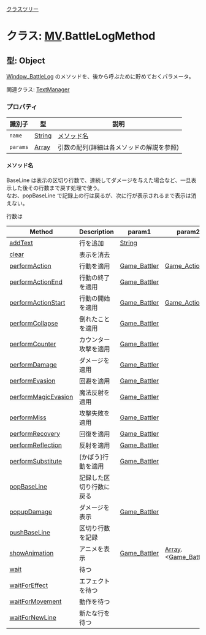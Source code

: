 [クラスツリー](index.md)

# クラス: [MV](MV.md).BattleLogMethod

## 型: Object
[Window_BattleLog](Window_BattleLog.md) のメソッドを、後から呼ぶために貯めておくパラメータ。

関連クラス: [TextManager](TextManager.md)


### プロパティ

| 識別子 | 型 | 説明 |
| --- | --- | --- |
| `name` | [String](String.md) | [メソッド名](MV.BattleLogMethod.md#メソッド名) |
| `params` | [Array](Array.md) | 引数の配列(詳細は各メソッドの解説を参照) |


#### メソッド名
BaseLine は表示の区切り行数で、連続してダメージを与えた場合など、一旦表示した後その行数まで戻す処理で使う。<br />
なお、popBaseLine で記録上の行は戻るが、次に行が表示されるまで表示は消えない。

行数は

| Method | Description | param1 | param2 | param3 |
| --- | --- | --- | --- | --- |
| [addText](Window_BattleLog.md#addtext-text) | 行を追加 | [String](String.md) |
| [clear](Window_BattleLog.md#clear-) | 表示を消去 |
| [performAction ](Window_BattleLog.md#performaction-subject-action) | 行動を適用 | [Game_Battler](Game_Battler.md) |[ Game_Action](Game_Action.md) |
| [performActionEnd](Window_BattleLog.md#performactionend-subject) | 行動の終了を適用 | [Game_Battler](Game_Battler.md) |
| [performActionStart](Window_BattleLog.md#performactionstart-subject-action) | 行動の開始を適用 | [Game_Battler](Game_Battler.md) |[ Game_Action](Game_Action.md) |
| [performCollapse](Window_BattleLog.md#performcollapse-target) | 倒れたことを適用 | [Game_Battler](Game_Battler.md) |
| [performCounter](Window_BattleLog.md#performcounter-target) | カウンター攻撃を適用 | [Game_Battler](Game_Battler.md) |
| [performDamage](Window_BattleLog.md#performdamage-target) | ダメージを適用 | [Game_Battler](Game_Battler.md) |
| [performEvasion](Window_BattleLog.md#performevasion-target) | 回避を適用 | [Game_Battler](Game_Battler.md) |
| [performMagicEvasion](Window_BattleLog.md#performmagicevasion-target) | 魔法反射を適用 | [Game_Battler](Game_Battler.md) |
| [performMiss](Window_BattleLog.md#performmiss-target) | 攻撃失敗を適用 | [Game_Battler](Game_Battler.md) |
| [performRecovery](Window_BattleLog.md#performrecovery-target) | 回復を適用 | [Game_Battler](Game_Battler.md) |
| [performReflection](Window_BattleLog.md#performreflection-target) | 反射を適用 | [Game_Battler](Game_Battler.md) |
| [performSubstitute](Window_BattleLog.md#performsubstitute-target) | [かばう]行動を適用 | [Game_Battler](Game_Battler.md) |
| [popBaseLine](Window_BattleLog.md#popbaseline-) | 記録した区切り行数に戻る |
| [popupDamage](Window_BattleLog.md#popupdamage-target) | ダメージを表示 | [Game_Battler](Game_Battler.md) |
| [pushBaseLine](Window_BattleLog.md#pushbaseline-) | 区切り行数を記録 |
| [showAnimation](Window_BattleLog.md#showanimation-subject-targets-animationid) | アニメを表示 | [Game_Battler](Game_Battler.md) | [Array](Array.md).&lt;[Game_Battler](Game_Battler.md)&gt; | [Number](Number.md) |
| [wait](Window_BattleLog.md#wait-) | 待つ |
| [waitForEffect](Window_BattleLog.md#waitforeffect-) | エフェクトを待つ |
| [waitForMovement ](Window_BattleLog.md#waitformovement-) | 動作を待つ |
| [waitForNewLine](Window_BattleLog.md#waitfornewline-) | 新たな行を待つ |



